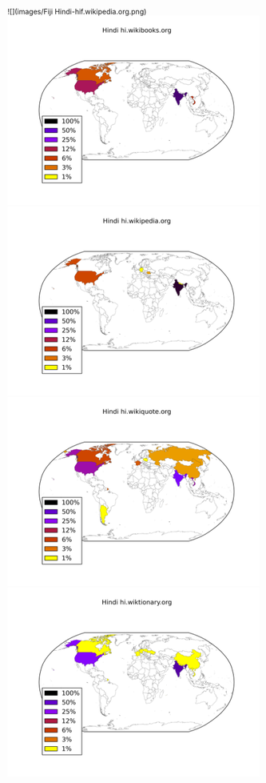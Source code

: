 ![](images/Fiji Hindi-hif.wikipedia.org.png)
![](images/Hindi-hi.wikibooks.org.png)
![](images/Hindi-hi.wikipedia.org.png)
![](images/Hindi-hi.wikiquote.org.png)
![](images/Hindi-hi.wiktionary.org.png)

